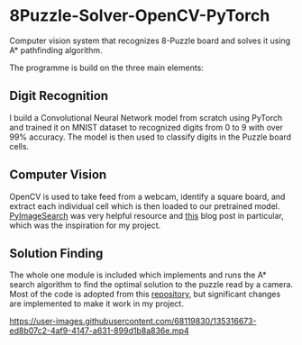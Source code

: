 # 8Puzzle-Solver-OpenCV-PyTorch

Computer vision system that recognizes 8-Puzzle board and solves it using A* pathfinding algorithm.

The programme is build on the three main elements:
## Digit Recognition
I build a Convolutional Neural Network model from scratch using PyTorch and trained it on MNIST dataset to recognized digits from 0 to 9 with over 99% accuracy.
The model is then used to classify digits in the Puzzle board cells.
## Computer Vision
OpenCV is used to take feed from a webcam, identify a square board, and extract each individual cell which is then loaded to our pretrained model.
[PyImageSearch](https://www.pyimagesearch.com/) was very helpful resource and [this](https://www.pyimagesearch.com/2020/08/10/opencv-sudoku-solver-and-ocr/) blog post in particular, which was the inspiration for my project.
## Solution Finding
The whole one module is included which implements and runs the A* search algorithm to find the optimal solution to the puzzle read by a camera. Most of the code is adopted from this [repository](https://github.com/JaneHJY/8_puzzle), but significant changes are implemented to make it work in my project.

https://user-images.githubusercontent.com/68119830/135316673-ed8b07c2-4af9-4147-a631-899d1b8a836e.mp4

